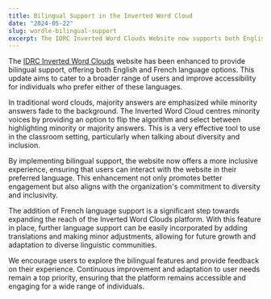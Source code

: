 ```yaml
---
title: Bilingual Support in the Inverted Word Cloud
date: "2024-05-22"
slug: wordle-bilingual-support
excerpt: The IDRC Inverted Word Clouds Website now supports both English and French languages.
---
```


The [IDRC Inverted Word Clouds](https://inverted-wordclouds.inclusivedesign.ca/) website has been enhanced
to provide bilingual support, offering both English and French language options. This update aims to cater
to a broader range of users and improve accessibility for individuals who prefer either of these languages.

In traditional word clouds, majority answers are emphasized while minority answers fade to the background.
The Inverted Word Cloud centres minority voices by providing an option to flip the algorithm and select
between highlighting minority or majority answers. This is a very effective tool to use in the classroom
setting, particularly when talking about diversity and inclusion.

By implementing bilingual support, the website now offers a more inclusive experience, ensuring that users
can interact with the website in their preferred language. This enhancement not only promotes better
engagement but also aligns with the organization's commitment to diversity and inclusivity.

The addition of French language support is a significant step towards expanding the reach of the Inverted
Word Clouds platform. With this feature in place, further language support can be easily incorporated by
adding translations and making minor adjustments, allowing for future growth and adaptation to diverse
linguistic communities.

We encourage users to explore the bilingual features and provide feedback on their experience. Continuous
improvement and adaptation to user needs remain a top priority, ensuring that the platform remains accessible
and engaging for a wide range of individuals.
